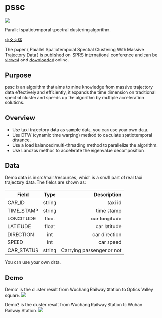 # pssc	
[![](https://img.shields.io/badge/maven-v3.2.2-brightgreen.svg)](http://mvnrepository.com/)

Parallel spatiotemporal spectral clustering algorithm. 

[中文文档](https://github.com/gyzag/pssc/README_CN.md)

The paper ( Parallel Spatiotemporal Spectral Clustering With Massive Trajectory Data ) is published on ISPRS international conference and can be [viewed](http://adsabs.harvard.edu/abs/2017ISPAr42W7.1173G) and [downloaded](https://www.int-arch-photogramm-remote-sens-spatial-inf-sci.net/XLII-2-W7/1173/2017/isprs-archives-XLII-2-W7-1173-2017.pdf) online.

## Purpose
pssc is an algorithm that aims to mine knowledge from massive trajectory data effectively and efficiently, it expands the time dimension on traditional spectral cluster and speeds up the algorithm by multiple  acceleration solutions.

## Overview
* Use taxi trajectory data as sample data, you can use your own data.
* Use DTW (dynamic time warping) method to calculate spatiotemporal distance.
* Use a  load  balanced  multi-threading method to parallelize the algorithm.
* Use Lanczos method to accelerate the eigenvalue decomposition.

## Data
Demo data is in src/main/resources, which is a small part of real taxi trajectory data. The fields are shown as:

| Field            | Type       | Description               |
| ---------------- |:----------:| -------------------------:|
| CAR_ID           | string     | taxi id                   |
| TIME_STAMP       | string     | time stamp                |
| LONGITUDE        | float      | car longitude             |
| LATITUDE         | float      | car latitude              |
| DIRECTION        | int        | car direction             |
| SPEED            | int        | car speed                 |
| CAR_STATUS       | string     | Carrying passenger or not |


You can use your own data.
## Demo
Demo1 is the cluster result from Wuchang Railway Station to Optics Valley square.
![](https://github.com/gyzag/pssc/raw/master/img/Demo1.png)

Demo2 is the cluster result from Wuchang Railway Station to Wuhan Railway Station.
![](https://github.com/gyzag/pssc/raw/master/img/Demo2.png)